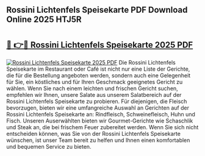 ## Rossini Lichtenfels Speisekarte PDF Download Online 2025 HTJ5R

# <h2><a href="http://gcckef.nevu.top/?p=Rossini+Lichtenfels+Speisekarte">🔗 👉🔴 Rossini Lichtenfels Speisekarte 2025 PDF</a></h2>

[![Rossini Lichtenfels Speisekarte 2025 PDF](https://i.imgur.com/dBaPXMq.png)](http://gcckef.nevu.top/?p=Rossini+Lichtenfels+Speisekarte)
Die Rossini Lichtenfels Speisekarte im Restaurant oder Café ist nicht nur eine Liste der Gerichte, die für die Bestellung angeboten werden, sondern auch eine Gelegenheit für Sie, ein köstliches und für Ihren Geschmack geeignetes Gericht zu wählen. Wenn Sie nach einem leichten und frischen Gericht suchen, empfehlen wir Ihnen, unsere Salate aus unserem Salatbereich auf der Rossini Lichtenfels Speisekarte zu probieren. Für diejenigen, die Fleisch bevorzugen, bieten wir eine umfangreiche Auswahl an Gerichten auf der Rossini Lichtenfels Speisekarte an: Rindfleisch, Schweinefleisch, Huhn und Fisch. Unseren Auserwählten bieten wir Gourmet-Gerichte wie Schaschlik und Steak an, die bei frischem Feuer zubereitet werden. Wenn Sie sich nicht entscheiden können, was Sie von der Rossini Lichtenfels Speisekarte wünschen, ist unser Team bereit zu helfen und Ihnen einen komfortablen und bequemen Service zu bieten.
